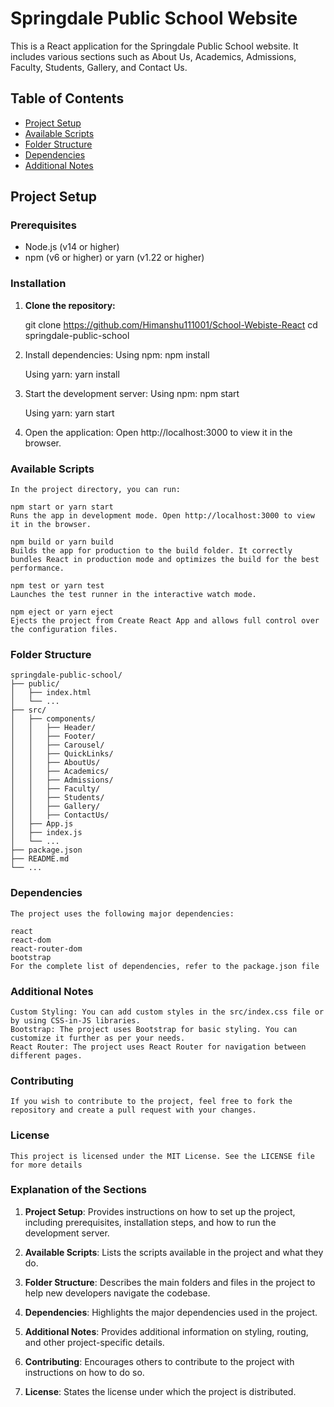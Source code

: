 # Springdale Public School Website

This is a React application for the Springdale Public School website. It includes various sections such as About Us, Academics, Admissions, Faculty, Students, Gallery, and Contact Us.

## Table of Contents

- [Project Setup](#project-setup)
- [Available Scripts](#available-scripts)
- [Folder Structure](#folder-structure)
- [Dependencies](#dependencies)
- [Additional Notes](#additional-notes)

## Project Setup

### Prerequisites

- Node.js (v14 or higher)
- npm (v6 or higher) or yarn (v1.22 or higher)

### Installation

1. **Clone the repository:**

   git clone https://github.com/Himanshu111001/School-Webiste-React
   cd springdale-public-school

2. Install dependencies:
   Using npm:
   npm install

   Using yarn:
   yarn install

3. Start the development server:
   Using npm:
   npm start

   Using yarn:
   yarn start

4. Open the application:
   Open http://localhost:3000 to view it in the browser.

### Available Scripts

    In the project directory, you can run:

    npm start or yarn start
    Runs the app in development mode. Open http://localhost:3000 to view it in the browser.

    npm build or yarn build
    Builds the app for production to the build folder. It correctly bundles React in production mode and optimizes the build for the best performance.

    npm test or yarn test
    Launches the test runner in the interactive watch mode.

    npm eject or yarn eject
    Ejects the project from Create React App and allows full control over the configuration files.

### Folder Structure

    springdale-public-school/
    ├── public/
    │   ├── index.html
    │   └── ...
    ├── src/
    │   ├── components/
    │   │   ├── Header/
    │   │   ├── Footer/
    │   │   ├── Carousel/
    │   │   ├── QuickLinks/
    │   │   ├── AboutUs/
    │   │   ├── Academics/
    │   │   ├── Admissions/
    │   │   ├── Faculty/
    │   │   ├── Students/
    │   │   ├── Gallery/
    │   │   ├── ContactUs/
    │   ├── App.js
    │   ├── index.js
    │   └── ...
    ├── package.json
    ├── README.md
    └── ...

### Dependencies

    The project uses the following major dependencies:

    react
    react-dom
    react-router-dom
    bootstrap
    For the complete list of dependencies, refer to the package.json file

### Additional Notes

    Custom Styling: You can add custom styles in the src/index.css file or by using CSS-in-JS libraries.
    Bootstrap: The project uses Bootstrap for basic styling. You can customize it further as per your needs.
    React Router: The project uses React Router for navigation between different pages.

### Contributing

    If you wish to contribute to the project, feel free to fork the repository and create a pull request with your changes.

### License

    This project is licensed under the MIT License. See the LICENSE file for more details

### Explanation of the Sections

1. **Project Setup**: Provides instructions on how to set up the project, including prerequisites, installation steps, and how to run the development server.

2. **Available Scripts**: Lists the scripts available in the project and what they do.

3. **Folder Structure**: Describes the main folders and files in the project to help new developers navigate the codebase.

4. **Dependencies**: Highlights the major dependencies used in the project.

5. **Additional Notes**: Provides additional information on styling, routing, and other project-specific details.

6. **Contributing**: Encourages others to contribute to the project with instructions on how to do so.

7. **License**: States the license under which the project is distributed.
